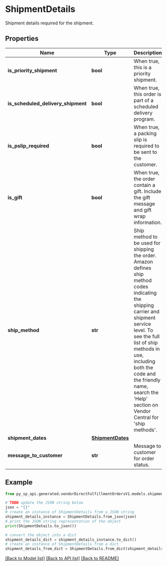 # ShipmentDetails

Shipment details required for the shipment.

## Properties

Name | Type | Description | Notes
------------ | ------------- | ------------- | -------------
**is_priority_shipment** | **bool** | When true, this is a priority shipment. | 
**is_scheduled_delivery_shipment** | **bool** | When true, this order is part of a scheduled delivery program. | [optional] 
**is_pslip_required** | **bool** | When true, a packing slip is required to be sent to the customer. | 
**is_gift** | **bool** | When true, the order contain a gift. Include the gift message and gift wrap information. | [optional] 
**ship_method** | **str** | Ship method to be used for shipping the order. Amazon defines ship method codes indicating the shipping carrier and shipment service level. To see the full list of ship methods in use, including both the code and the friendly name, search the &#39;Help&#39; section on Vendor Central for &#39;ship methods&#39;. | 
**shipment_dates** | [**ShipmentDates**](ShipmentDates.md) |  | 
**message_to_customer** | **str** | Message to customer for order status. | 

## Example

```python
from py_sp_api.generated.vendorDirectFulfillmentOrdersV1.models.shipment_details import ShipmentDetails

# TODO update the JSON string below
json = "{}"
# create an instance of ShipmentDetails from a JSON string
shipment_details_instance = ShipmentDetails.from_json(json)
# print the JSON string representation of the object
print(ShipmentDetails.to_json())

# convert the object into a dict
shipment_details_dict = shipment_details_instance.to_dict()
# create an instance of ShipmentDetails from a dict
shipment_details_from_dict = ShipmentDetails.from_dict(shipment_details_dict)
```
[[Back to Model list]](../README.md#documentation-for-models) [[Back to API list]](../README.md#documentation-for-api-endpoints) [[Back to README]](../README.md)


